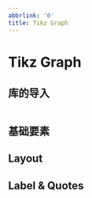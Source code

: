 ```yaml
---
abbrlink: '0'
title: Tikz Graph
---
```

# Tikz Graph
## 库的导入
```tex

```
## 基础要素
## Layout
## Label & Quotes
